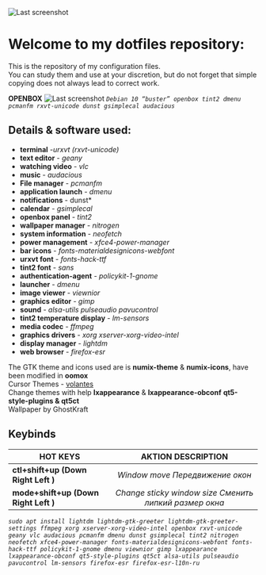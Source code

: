 ![Last screenshot](https://raw.githubusercontent.com/GhostKraft/dotfiles/master/.wallpaper/logo%20DF_GK.png)
# Welcome to my dotfiles repository:
This is the repository of my configuration files.
<br />You can study them and use at your discretion, but do not forget that simple copying does not always lead to correct work.


**OPENBOX**
![Last screenshot](https://raw.githubusercontent.com/GhostKraft/dotfiles/master/screenshot/openbox/openbox_kraft_screen.png)
*`Debian 10 “buster” openbox tint2 dmenu pcmanfm rxvt-unicode dunst gsimplecal audacious`*

## **Details & software used:**
- **terminal** -*urxvt (rxvt-unicode)*
- **text editor** - *geany*
- **watching video** - *vlc*
- **music** - *audacious*
- **File manager** - *pcmanfm*
- **application launch** - *dmenu*
- **notifications** - dunst*
- **calendar** - *gsimplecal*
- **openbox panel** - *tint2*
- **wallpaper manager** - *nitrogen*
- **system information** - *neofetch*
- **power management** - *xfce4-power-manager*
- **bar icons** - *fonts-materialdesignicons-webfont*
- **urxvt font** - *fonts-hack-ttf*
- **tint2 font** - *sans*
- **authentication-agent** - *policykit-1-gnome*
- **launcher** - *dmenu*            
- **image viewer**  - *viewnior*
- **graphics editor**  - *gimp*
- **sound** - *alsa-utils pulseaudio pavucontrol*
- **tint2 temperature display** - *lm-sensors*
- **media codec** - *ffmpeg*
- **graphics drivers** - *xorg xserver-xorg-video-intel*
- **display manager** - *lightdm*
- **web browser** - *firefox-esr*

The GTK theme and icons used are is **numix-theme** & **numix-icons**, have been modified in **oomox**
<br />Cursor Themes -  [volantes](https://www.gnome-look.org/p/1356095/)
<br />Сhange themes with help **lxappearance** & **lxappearance-obconf** **qt5-style-plugins & qt5ct**
<br />Wallpaper by GhostKraft

## Keybinds
|  **HOT KEYS**                             |         **AKTION DESCRIPTION**                          |
| ------------------------------------------|:-------------------------------------------------------:|
| **ctl+shift+up (Down Right Left )**       | *Window move Передвижение окон*                         |
| **mode+shift+up (Down Right Left )**      | *Change sticky window size Сменить липкий размер окна*  |



*`sudo apt install lightdm lightdm-gtk-greeter lightdm-gtk-greeter-settings ffmpeg xorg xserver-xorg-video-intel openbox rxvt-unicode geany vlc audacious pcmanfm dmenu dunst gsimplecal tint2 nitrogen neofetch xfce4-power-manager fonts-materialdesignicons-webfont fonts-hack-ttf policykit-1-gnome dmenu viewnior gimp lxappearance lxappearance-obconf qt5-style-plugins qt5ct alsa-utils pulseaudio pavucontrol lm-sensors firefox-esr firefox-esr-l10n-ru`*
